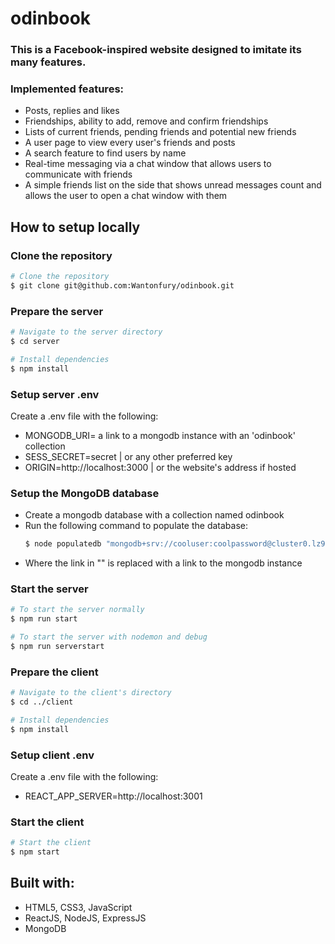 # odinbook

### This is a Facebook-inspired website designed to imitate its many features.

### Implemented features:
- Posts, replies and likes
- Friendships, ability to add, remove and confirm friendships
- Lists of current friends, pending friends and potential new friends
- A user page to view every user's friends and posts
- A search feature to find users by name
- Real-time messaging via a chat window that allows users to communicate with friends
- A simple friends list on the side that shows unread messages count and allows the user to open a chat window with them

## How to setup locally

### Clone the repository
```bash
# Clone the repository
$ git clone git@github.com:Wantonfury/odinbook.git
```

### Prepare the server
```bash
# Navigate to the server directory
$ cd server

# Install dependencies
$ npm install
```

### Setup server .env
Create a .env file with the following:
- MONGODB_URI= a link to a mongodb instance with an 'odinbook' collection
- SESS_SECRET=secret | or any other preferred key
- ORIGIN=http://localhost:3000 | or the website's address if hosted

### Setup the MongoDB database
- Create a mongodb database with a collection named odinbook
- Run the following command to populate the database:
  ```bash
  $ node populatedb "mongodb+srv://cooluser:coolpassword@cluster0.lz91hw2.mongodb.net/odinbook?retryWrites=true&w=majority"
  ```
- Where the link in "" is replaced with a link to the mongodb instance

### Start the server
```bash
# To start the server normally
$ npm run start

# To start the server with nodemon and debug
$ npm run serverstart
```

### Prepare the client
```bash
# Navigate to the client's directory
$ cd ../client

# Install dependencies
$ npm install
```

### Setup client .env
Create a .env file with the following:
- REACT_APP_SERVER=http://localhost:3001

### Start the client
```bash
# Start the client
$ npm start
```

## Built with:
- HTML5, CSS3, JavaScript
- ReactJS, NodeJS, ExpressJS
- MongoDB